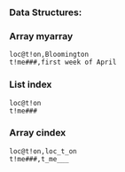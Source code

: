 ### Data Structures:

### Array myarray
```text
loc@t!on,Bloomington
t!me###,first week of April
```

### List index
```text
loc@t!on
t!me###
```

### Array cindex
```text
loc@t!on,loc_t_on
t!me###,t_me___
```
